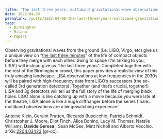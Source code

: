 ```yaml
---
title: 'The last three years: multiband gravitational-wave observations of stellar-mass binary black hole'
date: 2022-04-08
permalink: /posts/2022-04-08-the-last-three-years-multiband-gravitational-wave-observations-of-stellar-mass-binary-black-hole
tags:
  - Birmingham
  - Milano
  - Papers
---
```


Observing gravitational waves from the ground (i.e. LIGO, Virgo, etc) give us a unique view on “[the last three minutes](<https://arxiv.org/abs/astro-ph/9208005>)” of the life of compact objects before they merge with each other. Going to space (I’m talking to you, LISA!) will instead give us “the last three years”. Completed together with the rest of the Birmingham crowd, this paper provides a realistic view of this truly amazing landscape. LISA observations at low frequencies in the 2030s will be paired with high-frequency data from LIGO’s successors (the so-called 3rd generation detectors). Together (and that’s crucial, together!) LISA and 3g detectors will tell us the full story of the life of merging black holes. LIGO alone is like catching up with a movie because you were late at the theatre, LISA alone is like a huge cliffhanger before the series finale… multiband observations are a bingewatching experience!

Antoine Klein, Geraint Pratten, Riccardo Buscicchio, Patricia Schmidt, Christopher J. Moore, Eliot Finch, Alice Bonino, Lucy M. Thomas, Natalie Williams, **Davide Gerosa** , Sean McGee, Matt Nicholl and Alberto Vecchio.  
arXiv:[2204.03423](<https://arxiv.org/abs/2204.03423>) [gr-qc].

